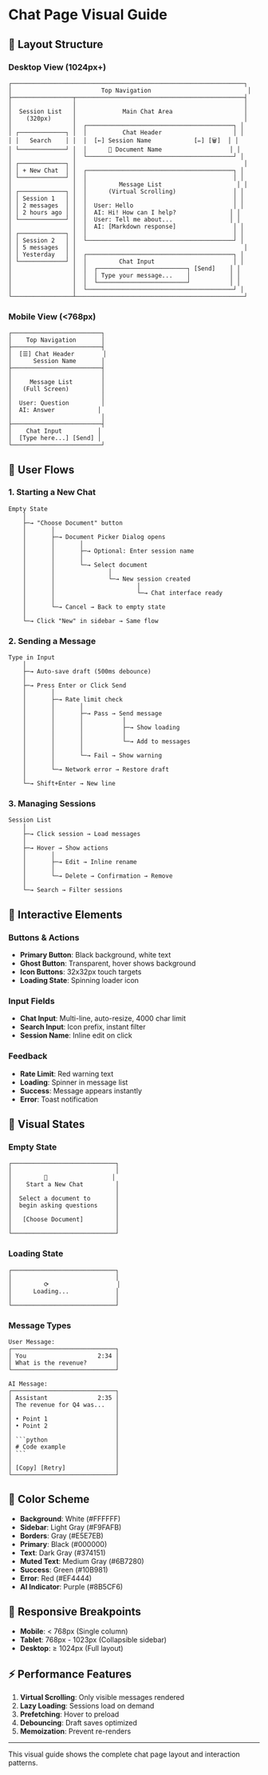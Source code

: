 # Chat Page Visual Guide

## 🎨 Layout Structure

### Desktop View (1024px+)
```
┌─────────────────────────────────────────────────────────────────┐
│                         Top Navigation                           │
├─────────────────┬───────────────────────────────────────────────┤
│                 │                                               │
│  Session List   │             Main Chat Area                    │
│    (320px)      │                                               │
│                 │  ┌─────────────────────────────────────────┐ │
│ ┌─────────────┐ │  │          Chat Header                    │ │
│ │   Search    │ │  │  [←] Session Name            [✏️] [🗑️]  │ │
│ └─────────────┘ │  │      📄 Document Name                   │ │
│                 │  └─────────────────────────────────────────┘ │
│ ┌─────────────┐ │                                               │
│ │ + New Chat  │ │  ┌─────────────────────────────────────────┐ │
│ └─────────────┘ │  │                                         │ │
│                 │  │         Message List                     │ │
│ ┌─────────────┐ │  │      (Virtual Scrolling)                │ │
│ │ Session 1   │ │  │                                         │ │
│ │ 2 messages  │ │  │  User: Hello                            │ │
│ │ 2 hours ago │ │  │  AI: Hi! How can I help?               │ │
│ └─────────────┘ │  │  User: Tell me about...                │ │
│                 │  │  AI: [Markdown response]                │ │
│ ┌─────────────┐ │  │                                         │ │
│ │ Session 2   │ │  └─────────────────────────────────────────┘ │
│ │ 5 messages  │ │                                               │
│ │ Yesterday   │ │  ┌─────────────────────────────────────────┐ │
│ └─────────────┘ │  │         Chat Input                      │ │
│                 │  │  ┌─────────────────────────┐ [Send]    │ │
│                 │  │  │ Type your message...    │           │ │
│                 │  │  └─────────────────────────┘           │ │
│                 │  └─────────────────────────────────────────┘ │
└─────────────────┴───────────────────────────────────────────────┘
```

### Mobile View (<768px)
```
┌─────────────────────────┐
│    Top Navigation       │
├─────────────────────────┤
│  [☰] Chat Header        │
│      Session Name       │
├─────────────────────────┤
│                         │
│     Message List        │
│   (Full Screen)         │
│                         │
│  User: Question         │
│  AI: Answer            │
│                         │
├─────────────────────────┤
│    Chat Input          │
│  [Type here...] [Send] │
└─────────────────────────┘
```

## 🔄 User Flows

### 1. Starting a New Chat
```
Empty State
    │
    ├─→ "Choose Document" button
    │       │
    │       ├─→ Document Picker Dialog opens
    │       │       │
    │       │       ├─→ Optional: Enter session name
    │       │       │
    │       │       └─→ Select document
    │       │               │
    │       │               └─→ New session created
    │       │                       │
    │       │                       └─→ Chat interface ready
    │       │
    │       └─→ Cancel → Back to empty state
    │
    └─→ Click "New" in sidebar → Same flow
```

### 2. Sending a Message
```
Type in Input
    │
    ├─→ Auto-save draft (500ms debounce)
    │
    ├─→ Press Enter or Click Send
    │       │
    │       ├─→ Rate limit check
    │       │       │
    │       │       ├─→ Pass → Send message
    │       │       │           │
    │       │       │           ├─→ Show loading
    │       │       │           │
    │       │       │           └─→ Add to messages
    │       │       │
    │       │       └─→ Fail → Show warning
    │       │
    │       └─→ Network error → Restore draft
    │
    └─→ Shift+Enter → New line
```

### 3. Managing Sessions
```
Session List
    │
    ├─→ Click session → Load messages
    │
    ├─→ Hover → Show actions
    │       │
    │       ├─→ Edit → Inline rename
    │       │
    │       └─→ Delete → Confirmation → Remove
    │
    └─→ Search → Filter sessions
```

## 🎯 Interactive Elements

### Buttons & Actions
- **Primary Button**: Black background, white text
- **Ghost Button**: Transparent, hover shows background
- **Icon Buttons**: 32x32px touch targets
- **Loading State**: Spinning loader icon

### Input Fields
- **Chat Input**: Multi-line, auto-resize, 4000 char limit
- **Search Input**: Icon prefix, instant filter
- **Session Name**: Inline edit on click

### Feedback
- **Rate Limit**: Red warning text
- **Loading**: Spinner in message list
- **Success**: Message appears instantly
- **Error**: Toast notification

## 🎨 Visual States

### Empty State
```
┌─────────────────────────────┐
│                             │
│         💬                  │
│    Start a New Chat         │
│                             │
│  Select a document to       │
│  begin asking questions     │
│                             │
│   [Choose Document]         │
│                             │
└─────────────────────────────┘
```

### Loading State
```
┌─────────────────────────────┐
│                             │
│         ⟳                   │
│      Loading...             │
│                             │
└─────────────────────────────┘
```

### Message Types
```
User Message:
┌─────────────────────────────┐
│ You                    2:34 │
│ What is the revenue?        │
└─────────────────────────────┘

AI Message:
┌─────────────────────────────┐
│ Assistant              2:35 │
│ The revenue for Q4 was...   │
│                             │
│ • Point 1                   │
│ • Point 2                   │
│                             │
│ ```python                   │
│ # Code example              │
│ ```                         │
│                             │
│ [Copy] [Retry]              │
└─────────────────────────────┘
```

## 🌈 Color Scheme

- **Background**: White (#FFFFFF)
- **Sidebar**: Light Gray (#F9FAFB)
- **Borders**: Gray (#E5E7EB)
- **Primary**: Black (#000000)
- **Text**: Dark Gray (#374151)
- **Muted Text**: Medium Gray (#6B7280)
- **Success**: Green (#10B981)
- **Error**: Red (#EF4444)
- **AI Indicator**: Purple (#8B5CF6)

## 📱 Responsive Breakpoints

- **Mobile**: < 768px (Single column)
- **Tablet**: 768px - 1023px (Collapsible sidebar)
- **Desktop**: ≥ 1024px (Full layout)

## ⚡ Performance Features

1. **Virtual Scrolling**: Only visible messages rendered
2. **Lazy Loading**: Sessions load on demand
3. **Prefetching**: Hover to preload
4. **Debouncing**: Draft saves optimized
5. **Memoization**: Prevent re-renders

---

This visual guide shows the complete chat page layout and interaction patterns.